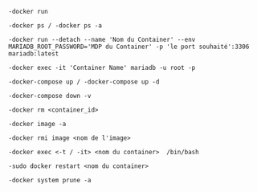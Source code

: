 	-docker run
	
	-docker ps / -docker ps -a
	
	-docker run --detach --name 'Nom du Container' --env      MARIADB_ROOT_PASSWORD='MDP du Container' -p 'le port souhaité':3306 mariadb:latest 
	
	-docker exec -it 'Container Name' mariadb -u root -p
	
	-docker-compose up / -docker-compose up -d
	
	-docker-compose down -v
	
	-docker rm <container_id>
	
	-docker image -a
	
	-docker rmi image <nom de l'image>
	
	-docker exec <-t / -it> <nom du container>  /bin/bash
	
	-sudo docker restart <nom du container>
	
	-docker system prune -a


